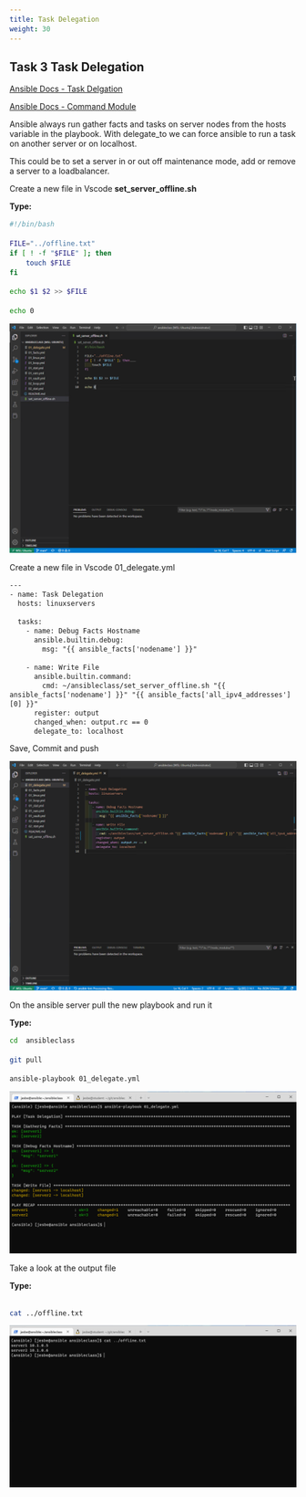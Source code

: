 ```yaml
---
title: Task Delegation
weight: 30
---
```


## Task 3 Task Delegation

[Ansible Docs - Task Delgation](https://docs.ansible.com/ansible/latest/playbook_guide/playbooks_delegation.html)

[Ansible Docs - Command Module](https://docs.ansible.com/ansible/latest/collections/ansible/builtin/command_module.html)

Ansible always run gather facts and tasks on server nodes from the hosts variable in the playbook. With delegate_to we can force ansible to run a task on another server or on localhost.

This could be to set a server in or out off maintenance mode, add or remove a server to a loadbalancer.

Create a new file in Vscode __set_server_offline.sh__

__Type:__

```bash
#!/bin/bash

FILE="../offline.txt"
if [ ! -f "$FILE" ]; then
    touch $FILE
fi

echo $1 $2 >> $FILE

echo 0
```

![Alt text](images/001_bash_script.png?raw=true "bash script")

Create a new file in Vscode 01_delegate.yml

```ansible
---
- name: Task Delegation
  hosts: linuxservers

  tasks:
    - name: Debug Facts Hostname
      ansible.builtin.debug:
        msg: "{{ ansible_facts['nodename'] }}"

    - name: Write File
      ansible.builtin.command:
        cmd: ~/ansibleclass/set_server_offline.sh "{{ ansible_facts['nodename'] }}" "{{ ansible_facts['all_ipv4_addresses'][0] }}"
      register: output
      changed_when: output.rc == 0
      delegate_to: localhost

```

Save, Commit and push

![Alt text](images/002_ansible_delegate_code.png?raw=true "ansible delegate playbook")

On the ansible server pull the new playbook and run it

__Type:__

```bash
cd  ansibleclass

git pull

ansible-playbook 01_delegate.yml

```

![Alt text](images/003_ansible_delegate_playbook_run.png?raw=true "ansible delegate playbook run")

Take a look at the output file

__Type:__

```bash

cat ../offline.txt

```

![Alt text](images/004_delegate_playbook_run_cat.png?raw=true "ansible delegate playbook run cat offline.txt")
